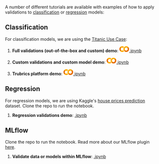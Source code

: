 A number of different tutorials are available with examples of how to apply validations to [classification](#classification) or [regression](#regression) models:

## Classification

For classification models, we are using the [Titanic Use Case](https://www.kaggle.com/c/titanic):

1. **Full validations (out-of-the-box and custom) demo**: [![](./assets/colab-logo.png).ipynb](https://colab.research.google.com/github/trubrics/trubrics-sdk/blob/main/examples/validations/classification_titanic/classification_full_demo.ipynb)
  
2. **Custom validations and custom model demo**: [![](./assets/colab-logo.png).ipynb](https://colab.research.google.com/github/trubrics/trubrics-sdk/blob/main/examples/validations/classification_titanic/custom_validations/titanic_custom_validations.ipynb)

3. **Trubrics platform demo**: [![](./assets/colab-logo.png).ipynb](https://colab.research.google.com/github/trubrics/trubrics-sdk/blob/main/examples/validations/classification_titanic/trubrics_platform_demo.ipynb)
   
## Regression

For regression models, we are using Kaggle's [house prices prediction](https://www.kaggle.com/c/house-prices-advanced-regression-techniques) dataset. Clone the repo to run the notebook.

1. **Regression validations demo**: [.ipynb](https://github.com/trubrics/trubrics-sdk/blob/main/examples/validations/regression_house_prices/house_prices_demo.ipynb)


## MLflow

Clone the repo to run the notebook. Read more about our MLflow plugin [here](../integrations/mlflow.md).

1. **Validate data or models within MLflow**: [.ipynb](https://github.com/trubrics/trubrics-sdk/blob/main/examples/validations/mlflow/mlflow-trubrics.ipynb)
